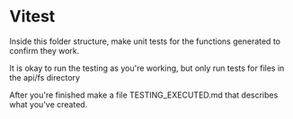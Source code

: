 # Vitest

Inside this folder structure, make unit tests for the functions generated to confirm they work.

It is okay to run the testing as you're working, but only run tests for files in the api/fs directory

After you're finished make a file TESTING_EXECUTED.md that describes what you've created.
